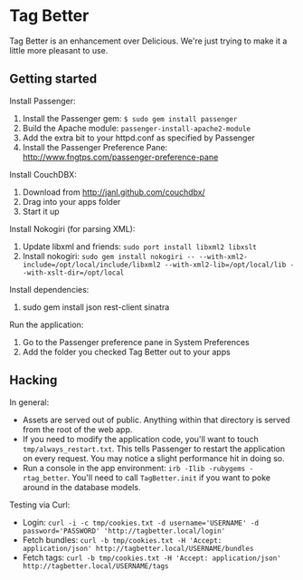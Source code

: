 # Tag Better

Tag Better is an enhancement over Delicious. We're just trying to make it a little more pleasant to use.

## Getting started

Install Passenger:
  
1. Install the Passenger gem: `$ sudo gem install passenger`
2. Build the Apache module: `passenger-install-apache2-module`
3. Add the extra bit to your httpd.conf as specified by Passenger
4. Install the Passenger Preference Pane: http://www.fngtps.com/passenger-preference-pane

Install CouchDBX:

1. Download from http://janl.github.com/couchdbx/
2. Drag into your apps folder
3. Start it up

Install Nokogiri (for parsing XML):

1. Update libxml and friends: `sudo port install libxml2 libxslt`
2. Install nokogiri: `sudo gem install nokogiri -- --with-xml2-include=/opt/local/include/libxml2 --with-xml2-lib=/opt/local/lib --with-xslt-dir=/opt/local`

Install dependencies:

1. sudo gem install json rest-client sinatra

Run the application:

1. Go to the Passenger preference pane in System Preferences
2. Add the folder you checked Tag Better out to your apps

## Hacking

In general:

* Assets are served out of public. Anything within that directory is served from the root of the web app.
* If you need to modify the application code, you'll want to touch `tmp/always_restart.txt`. This tells Passenger to restart the application on every request. You may notice a slight performance hit in doing so.
* Run a console in the app environment: `irb -Ilib -rubygems -rtag_better`. You'll need to call `TagBetter.init` if you want to poke around in the database models.

Testing via Curl:

* Login: `curl -i -c tmp/cookies.txt -d username='USERNAME' -d password='PASSWORD' 'http://tagbetter.local/login'`
* Fetch bundles: `curl -b tmp/cookies.txt -H 'Accept: application/json' http://tagbetter.local/USERNAME/bundles`
* Fetch tags: `curl -b tmp/cookies.txt -H 'Accept: application/json' http://tagbetter.local/USERNAME/tags`
